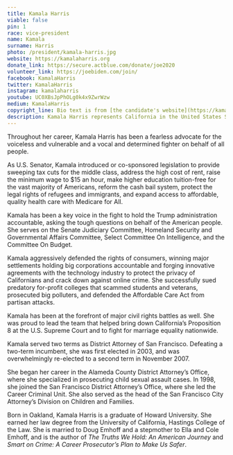 ```yaml
---
title: Kamala Harris
viable: false
pin: 1
race: vice-president
name: Kamala
surname: Harris
photo: /president/kamala-harris.jpg
website: https://kamalaharris.org
donate_link: https://secure.actblue.com/donate/joe2020
volunteer_link: https://joebiden.com/join/
facebook: KamalaHarris
twitter: KamalaHarris
instagram: kamalaharris
youtube: UC0XBsJpPhOLg0k4x9ZwrWzw
medium: KamalaHarris
copyright_line: Bio text is from [the candidate's website](https://kamalaharris.org/meet-kamala/) and is &copy;2019 Kamala Harris for the People.
description: Kamala Harris represents California in the United States Senate, where she has fought for a $15 an hour minimum wage, Medicare for All, tuition-free higher education and the legal rights of refugees and immigrants.
---
```

Throughout her career, Kamala Harris has been a fearless advocate for the voiceless and vulnerable and a vocal and determined fighter on behalf of all people.

As U.S. Senator, Kamala introduced or co-sponsored legislation to provide sweeping tax cuts for the middle class, address the high cost of rent, raise the minimum wage to $15 an hour, make higher education tuition-free for the vast majority of Americans, reform the cash bail system, protect the legal rights of refugees and immigrants, and expand access to affordable, quality health care with Medicare for All.

Kamala has been a key voice in the fight to hold the Trump administration accountable, asking the tough questions on behalf of the American people. She serves on the Senate Judiciary Committee, Homeland Security and Governmental Affairs Committee, Select Committee On Intelligence, and the Committee On Budget.

Kamala aggressively defended the rights of consumers, winning major settlements holding big corporations accountable and forging innovative agreements with the technology industry to protect the privacy of Californians and crack down against online crime. She successfully sued predatory for-profit colleges that scammed students and veterans, prosecuted big polluters, and defended the Affordable Care Act from partisan attacks.

Kamala has been at the forefront of major civil rights battles as well. She was proud to lead the team that helped bring down California’s Proposition 8 at the U.S. Supreme Court and to fight for marriage equality nationwide.

Kamala served two terms as District Attorney of San Francisco. Defeating a two-term incumbent, she was first elected in 2003, and was overwhelmingly re-elected to a second term in November 2007.

She began her career in the Alameda County District Attorney’s Office, where she specialized in prosecuting child sexual assault cases. In 1998, she joined the San Francisco District Attorney’s Office, where she led the Career Criminal Unit. She also served as the head of the San Francisco City Attorney’s Division on Children and Families.

Born in Oakland, Kamala Harris is a graduate of Howard University. She earned her law degree from the University of California, Hastings College of the Law. She is married to Doug Emhoff and a stepmother to Ella and Cole Emhoff, and is the author of *The Truths We Hold: An American Journey* and *Smart on Crime: A Career Prosecutor’s Plan to Make Us Safer*.
